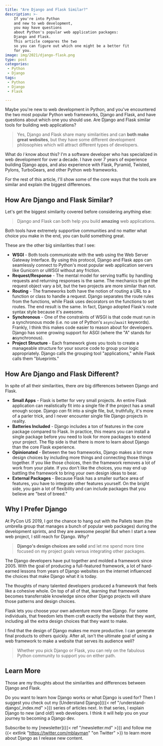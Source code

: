 ```yaml
---
title: "Are Django and Flask Similar?"
description: >-
    If you're into Python
    and new to web development,
    you may have questions
    about Python's popular web application packages:
    Django and Flask.
    This article compares the two
    so you can figure out which one might be a better fit
    for you.
image: img/2021/django-flask.png
type: post
categories:
 - Python
 - Django
tags:
 - Python
 - Django
 - Flask

---
```


Maybe you're new
to web development
in Python,
and you've encountered the two most popular Python web frameworks,
Django and Flask,
and have questions
about which one you should use.
Are Django and Flask similar tools
for building web applications?

> Yes, Django and Flask share many similarities
    and can **both make great websites**,
    but they have some different development philosophies
    which will attract different types
    of developers.

What do *I* know about this?
I'm a software developer
who has specialized
in web development
for over a decade.
I have over 7 years of experience building Django apps,
and also experience with Flask,
Pyramid,
Twisted,
Pylons,
TurboGears,
and other Python web frameworks.

For the rest of this article,
I'll show some of the core ways
that the tools are similar
and explain the biggest differences.

## How Are Django and Flask Similar?

Let's get the biggest similarity covered
before considering anything else:

> Django and Flask can both help you build **amazing** web applications.

Both tools have extremely supportive communities
and no matter what choice you make
in the end,
you can build something great.

These are the other big similarities
that I see:

* **WSGI** - Both tools communicate
    with the web
    using the Web Server Gateway Interface.
    By using this protocol,
    Django and Flask apps can seamlessly connect
    to Python's most popular web application servers
    like Gunicorn or uWSGI
    without any friction.
* **Request/Response** - The mental model
    for serving traffic
    by handling requests
    and returning responses is the same.
    The mechanics to get the request object vary a bit,
    but the two projects are more similar than not.
* **Routing** - The frameworks both have the notion
    of routing a URL to a function or class
    to handle a request.
    Django separates the route rules from the functions,
    while Flask uses decorators
    on the functions to set routes.
    The end result is the same.
    In fact,
    Django adopted Flask's route syntax style
    because it's awesome.
* **Synchronous** - One of the constraints
    of WSGI is that code must run
    in a synchronous mode
    (i.e. no use of Python's `async`/`await` keywords).
    Frankly,
    I think this makes code easier
    to reason about
    for developers.
    Django has some growing support
    for ASGI
    (where the "A" stands for **a**synchronous).
* **Project Structure** - Each framework gives you tools
    to create a manageable structure
    for your source code
    to group your logic appropriately.
    Django calls the grouping tool "applications,"
    while Flask calls them "blueprints."

## How Are Django and Flask Different?

In spite of all their similarities,
there *are* big differences
between Django and Flask.

* **Small Apps** - Flask is better
    for very small projects.
    An entire Flask application can realistically fit
    into a single file
    if the project has a small enough scope.
    Django *can* fit into a single file,
    but, truthfully,
    it's more of a parler trick,
    and I never encounter single file Django projects
    in reality.
* **Batteries Included** - Django includes a ton
    of features in the core package compared to Flask.
    In practice,
    this means you can install a single package
    before you need to look
    for more packages
    to extend your project.
    The flip side is that there is more
    to learn about Django
    than the core Flask experience.
* **Opinionated** - Between the two frameworks,
    Django makes a lot more design choices
    by including more things
    and connecting those things together.
    If you like those choices,
    then the framework removes a lot
    of work
    from your plate.
    If you don't like the choices,
    you may end up battling the framework
    to bring your own design ideas to bear.
* **External Packages** - Because Flask has a smaller surface area
    of features,
    you have to integrate other features yourself.
    On the bright side,
    you gain a lot of flexibility
    and can include packages
    that you believe are "best of breed."

## Why I Prefer Django

At PyCon US 2019,
I got the chance
to hang out
with the Pallets team
(the umbrella group
that manages a bunch of popular web packages)
during the development sprints,
and they are awesome people!
But when I start a new web project,
I still reach for Django. *Why?*

> **Django's design choices are solid**
and let me spend more time focused
on my project goals versus integrating other packages.

The Django developers have put together
and molded a framework
since 2005.
With the goal
of producing a full-featured framework,
a lot of hard-earned lessons
from years of Django websites
on the internet influenced the choices
that make Django what it is today.

The thoughts of many talented developers produced a framework
that feels like a cohesive whole.
On top of all of that,
learning that framework
becomes transferrable knowledge
since other Django projects will share those patterns
and design choices.

Flask lets you choose your own adventure more than Django.
For some individuals,
that freedom lets them craft exactly the website
that they want,
including all the extra design choices
that they want to make.

I find that the design
of Django
makes me more productive.
I can generate final products to others quickly.
After all,
isn't the ultimate goal
of using a web framework
to make a website
that serves its audience well?

> Whether you pick Django or Flask,
you can rely on the fabulous Python community
to support you on either path.

## Learn More

Those are my thoughts
about the similarities and differences
between Django
and Flask.

Do you want to learn how Django works
or what Django is used for?
Then I suggest you check out my
[Understand Django]({{< ref "/understand-django/_index.md" >}})
series of articles next.
In that series,
I explain Django
to new (and old!) web developers.
I think it will help you
on your journey to becoming a Django dev.

Subscribe to my [newsletter]({{< ref "/newsletter.md" >}})
and follow me
{{< extlink "https://twitter.com/mblayman" "on Twitter" >}}
to learn more about Django
as I release new content.
